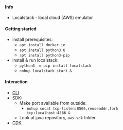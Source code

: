 #### Info
* Localstack - local cloud (AWS) emulator 

#### Getting started
* Install prerequisites:
    * `apt install docker.io`
    * `apt install python3.8`
    * `apt install python3-pip`
* Install & run localstack:
    * `python3 -m pip install localstack`
    * `nohup localstack start &`

#### Interaction
* [CLI](localstack-aws-cli.md)
* SDK:
    * Make port available from outside: 
        * `nohup socat tcp-listen:8566,reuseaddr,fork tcp:localhost:4566 &`
    * Look at java repository, `aws-sdk` folder
* [CDK](localstack-aws-cdk.md)